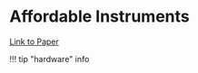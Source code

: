 # Affordable Instruments


[Link to Paper](https://journals.plos.org/plosbiology/article?id=10.1371/journal.pbio.3000014)


!!! tip "hardware"
	info
